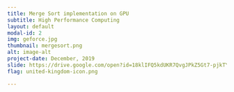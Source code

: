 ```yaml
---
title: Merge Sort implementation on GPU
subtitle: High Performance Computing
layout: default
modal-id: 2
img: geforce.jpg
thumbnail: mergesort.png
alt: image-alt
project-date: December, 2019
slide: https://drive.google.com/open?id=18klIFQ5kdUKR7QvgJPkZ5Gt7-pjkTY9z
flag: united-kingdom-icon.png

---
```

